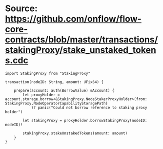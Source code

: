 # Source: https://github.com/onflow/flow-core-contracts/blob/master/transactions/stakingProxy/stake_unstaked_tokens.cdc

```
import StakingProxy from "StakingProxy"

transaction(nodeID: String, amount: UFix64) {

    prepare(account: auth(BorrowValue) &Account) {
        let proxyHolder = account.storage.borrow<&StakingProxy.NodeStakerProxyHolder>(from: StakingProxy.NodeOperatorCapabilityStoragePath)
            ?? panic("Could not borrow reference to staking proxy holder")

        let stakingProxy = proxyHolder.borrowStakingProxy(nodeID: nodeID)!

        stakingProxy.stakeUnstakedTokens(amount: amount)
    }
}

```